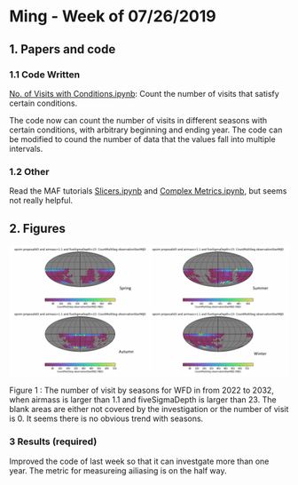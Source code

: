 # Ming - Week of 07/26/2019

## 1. Papers and code

### 1.1 Code Written

[No. of Visits with Conditions.ipynb](https://github.com/lmptc/MAF/blob/master/No.%20of%20Visits%20Under%20Conditions%20by%20Seasons.ipynb): 
Count the number of visits that satisfy certain conditions.

The code now can count the number of visits in different seasons with certain conditions, with arbitrary beginning and ending year. 
The code can be modified to cound the number of data that the values fall into multiple intervals. 

### 1.2 Other 

Read the MAF tutorials [Slicers.ipynb](https://github.com/LSST-nonproject/sims_maf_contrib/blob/master/tutorials/Slicers.ipynb) and
[Complex Metrics.ipynb](https://github.com/LSST-nonproject/sims_maf_contrib/blob/master/tutorials/Complex%20Metrics.ipynb), but seems
not really helpful.

## 2. Figures

![](https://github.com/lmptc/WeeklyReport/blob/master/Images/0726.png?raw=true)

Figure 1 : The number of visit by seasons for WFD in from 2022 to 2032, when airmass is larger than 1.1 and 
fiveSigmaDepth is larger than 23. The blank areas are either not covered by the investigation or the number of visit is 0. It seems
there is no obvious trend with seasons. 

### 3 Results (required)

Improved the code of last week so that it can investgate more than one year. The metric for measureing ailiasing is on the half way.
